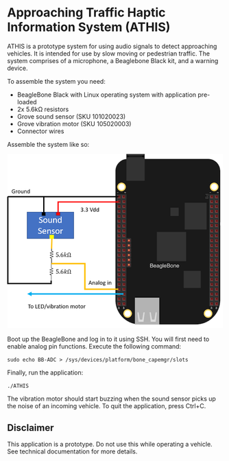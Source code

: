 # Approaching Traffic Haptic Information System (ATHIS)

ATHIS is a prototype system for using audio signals to detect approaching vehicles.
It is intended for use by slow moving or pedestrian traffic. The system comprises
of a microphone, a Beaglebone Black kit, and a warning device.


To assemble the system you need:

* BeagleBone Black with Linux operating system with application pre-loaded
* 2x 5.6kΩ resistors
* Grove sound sensor (SKU 101020023)
* Grove vibration motor (SKU 105020003)
* Connector wires

Assemble the system like so:

![schematic](./schematic.png)

Boot up the BeagleBone and log in to it using SSH. You will first need to enable analog pin functions. Execute the following command:

```
sudo echo BB-ADC > /sys/devices/platform/bone_capemgr/slots
```

Finally, run the application:

```
./ATHIS
```

The vibration motor should start buzzing when the sound sensor picks up the noise of an incoming vehicle. To quit the application, press Ctrl+C.


## Disclaimer
This application is a prototype. Do not use this while operating a vehicle.
See technical documentation for more details.
